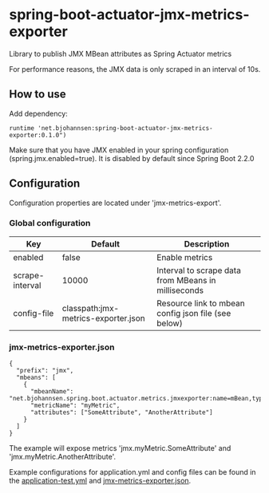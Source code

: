 # spring-boot-actuator-jmx-metrics-exporter
Library to publish JMX MBean attributes as Spring Actuator metrics

For performance reasons, the JMX data is only scraped in an interval of 10s.

## How to use

Add dependency:
```
runtime 'net.bjohannsen:spring-boot-actuator-jmx-metrics-exporter:0.1.0")
```
Make sure that you have JMX enabled in your spring configuration (spring.jmx.enabled=true). It is disabled by default since Spring Boot 2.2.0

## Configuration

Configuration properties are located under 'jmx-metrics-export'.

### Global configuration

| Key              | Default                             | Description                                             |
|------------------|-------------------------------------|---------------------------------------------------------|
| enabled          | false                               | Enable metrics                                          | 
| scrape-interval  | 10000                               | Interval to scrape data from MBeans in milliseconds     |
| config-file      | classpath:jmx-metrics-exporter.json | Resource link to mbean config json file (see below)     |

### jmx-metrics-exporter.json

```
{
  "prefix": "jmx",
  "mbeans": [
    {
      "mbeanName": "net.bjohannsen.spring.boot.actuator.metrics.jmxexporter:name=mBean,type=MBeanClass",
      "metricName": "myMetric",
      "attributes": ["SomeAttribute", "AnotherAttribute"]
    }
  ]
}
```

The example will expose metrics 'jmx.myMetric.SomeAttribute' and 'jmx.myMetric.AnotherAttribute'.

Example configurations for application.yml and config files can be found in the [application-test.yml](https://github.com/bjohannsen/spring-boot-actuator-jmx-metrics-exporter/blob/master/src/test/resources/application-test.yml) 
and [jmx-metrics-exporter.json](https://github.com/bjohannsen/spring-boot-actuator-jmx-metrics-exporter/blob/master/src/test/resources/jmx-metrics-exporter.json).
